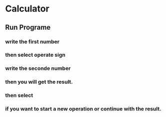 # Calculator

## Run Programe
### write the first number
### then select operate sign
### write the seconde number
### then you will get the result.
### then select 
### if you want to start a new operation or continue with the result.
